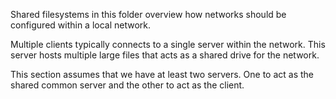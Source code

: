 Shared filesystems in this folder overview how networks should be configured within a local network. 

Multiple clients typically connects to a single server within the network. This server hosts multiple large files that acts as a shared drive for the network.

This section assumes that we have at least two servers. One to act as the shared common server and the other to act as the client.

